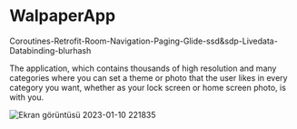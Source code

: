 # WalpaperApp
Coroutines-Retrofit-Room-Navigation-Paging-Glide-ssd&amp;sdp-Livedata-Databinding-blurhash

The application, which contains thousands of high resolution and many categories where you can set a theme or photo that the user likes in every category you want, whether as your lock screen or home screen photo, is with you.

![Ekran görüntüsü 2023-01-10 221835](https://user-images.githubusercontent.com/82119806/211642287-60588160-b3ba-44d5-a0c5-391761557831.png)

